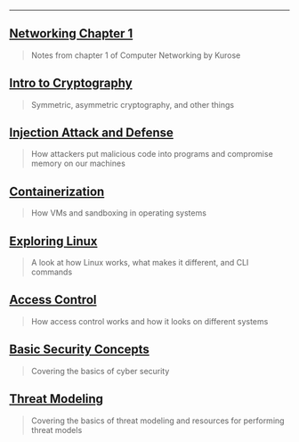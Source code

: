 ___


## [Networking Chapter 1](networkingch1.md)

> Notes from chapter 1 of Computer Networking by Kurose

## [Intro to Cryptography](cryptographyintro.md)

> Symmetric, asymmetric cryptography, and other things

## [Injection Attack and Defense](injectionattack.md)

> How attackers put malicious code into programs and compromise memory on our machines

## [Containerization](containerization.md)

> How VMs and sandboxing in operating systems

## [Exploring Linux](exploringlinux.md)

> A look at how Linux works, what makes it different, and CLI commands

## [Access Control](accesscontrol.md)

> How access control works and how it looks on different systems

## [Basic Security Concepts](basicsecurity.md)

> Covering the basics of cyber security

## [Threat Modeling](threatmodeling.md)

> Covering the basics of threat modeling and resources for performing threat models
